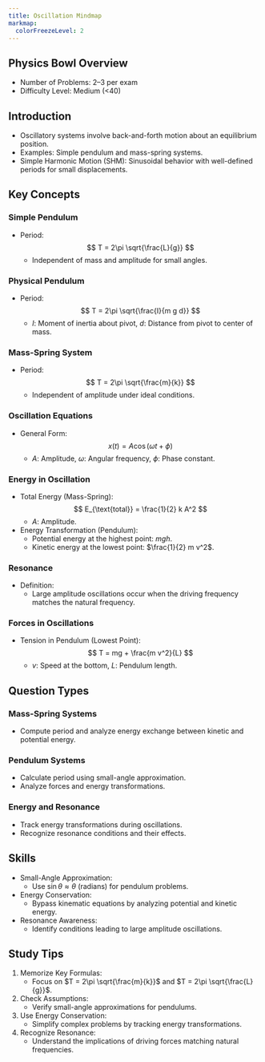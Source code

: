 ```yaml
---
title: Oscillation Mindmap
markmap:
  colorFreezeLevel: 2
---
```


## Physics Bowl Overview

- Number of Problems: 2–3 per exam
- Difficulty Level: Medium (<40)

## Introduction

- Oscillatory systems involve back-and-forth motion about an equilibrium position.
- Examples: Simple pendulum and mass-spring systems.
- Simple Harmonic Motion (SHM): Sinusoidal behavior with well-defined periods for small displacements.

## Key Concepts

### Simple Pendulum
- Period:
  $$
  T = 2\pi \sqrt{\frac{L}{g}}
  $$
  - Independent of mass and amplitude for small angles.

### Physical Pendulum
- Period:
  $$
  T = 2\pi \sqrt{\frac{I}{m g d}}
  $$
  - $I$: Moment of inertia about pivot, $d$: Distance from pivot to center of mass.

### Mass-Spring System
- Period:
  $$
  T = 2\pi \sqrt{\frac{m}{k}}
  $$
  - Independent of amplitude under ideal conditions.

### Oscillation Equations
- General Form:
  $$
  x(t) = A \cos(\omega t + \phi)
  $$
  - $A$: Amplitude, $\omega$: Angular frequency, $\phi$: Phase constant.
  
### Energy in Oscillation
- Total Energy (Mass-Spring):
  $$
  E_{\text{total}} = \frac{1}{2} k A^2
  $$
  - $A$: Amplitude.
- Energy Transformation (Pendulum):
  - Potential energy at the highest point: $mgh$.
  - Kinetic energy at the lowest point: $\frac{1}{2} m v^2$.
### Resonance
- Definition:
  - Large amplitude oscillations occur when the driving frequency matches the natural frequency.

### Forces in Oscillations
- Tension in Pendulum (Lowest Point):
  $$
  T = mg + \frac{m v^2}{L}
  $$
  - $v$: Speed at the bottom, $L$: Pendulum length.

## Question Types

### Mass-Spring Systems
- Compute period and analyze energy exchange between kinetic and potential energy.

### Pendulum Systems
- Calculate period using small-angle approximation.
- Analyze forces and energy transformations.

### Energy and Resonance
- Track energy transformations during oscillations.
- Recognize resonance conditions and their effects.

## Skills

- Small-Angle Approximation:
  - Use $\sin \theta \approx \theta$ (radians) for pendulum problems.
- Energy Conservation:
  - Bypass kinematic equations by analyzing potential and kinetic energy.
- Resonance Awareness:
  - Identify conditions leading to large amplitude oscillations.

## Study Tips

1. Memorize Key Formulas:
   - Focus on $T = 2\pi \sqrt{\frac{m}{k}}$ and $T = 2\pi \sqrt{\frac{L}{g}}$.
2. Check Assumptions:
   - Verify small-angle approximations for pendulums.
3. Use Energy Conservation:
   - Simplify complex problems by tracking energy transformations.
4. Recognize Resonance:
   - Understand the implications of driving forces matching natural frequencies.

